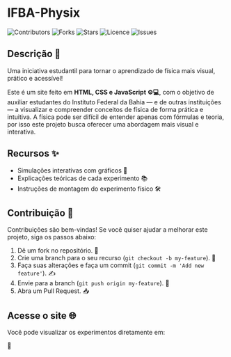 # IFBA-Physix

![Contributors](https://img.shields.io/github/contributors/OrekiHoutarouu/IFBA-Physix?style=plastic)
![Forks](https://img.shields.io/github/forks/OrekiHoutarouu/IFBA-Physix)
![Stars](https://img.shields.io/github/stars/OrekiHoutarouu/IFBA-Physix)
![Licence](https://img.shields.io/github/license/OrekiHoutarouu/IFBA-Physix)
![Issues](https://img.shields.io/github/issues/OrekiHoutarouu/IFBA-Physix)

## Descrição 📝

Uma iniciativa estudantil para tornar o aprendizado de física mais visual, prático e acessível!

Este é um site feito em **HTML, CSS e JavaScript ⚙️💻**, com o objetivo de auxiliar estudantes do Instituto Federal da Bahia — e de outras instituições — a visualizar e compreender conceitos de física de forma prática e intuitiva. A física pode ser difícil de entender apenas com fórmulas e teoria, por isso este projeto busca oferecer uma abordagem mais visual e interativa.

## Recursos ✨

- Simulações interativas com gráficos 🔄
- Explicações teóricas de cada experimento 📚
- Instruções de montagem do experimento físico 🛠️

## Contribuição 🤝

Contribuições são bem-vindas! Se você quiser ajudar a melhorar este projeto, siga os passos abaixo:

1. Dê um fork no repositório. 🍴
2. Crie uma branch para o seu recurso (`git checkout -b my-feature`). 🌱
3. Faça suas alterações e faça um commit (`git commit -m 'Add new feature'`). ✍️
4. Envie para a branch (`git push origin my-feature`). 🚀
5. Abra um Pull Request. 📥

## Acesse o site 🌐

Você pode visualizar os experimentos diretamente em:

🔗
